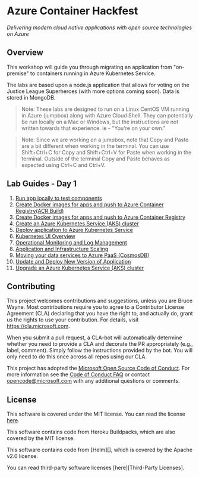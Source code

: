 # Azure Container Hackfest

_Delivering modern cloud native applications with ​open source technologies on Azure​_

## Overview

This workshop will guide you through migrating an application from "on-premise" to containers running in Azure Kubernetes Service.

The labs are based upon a node.js application that allows for voting on the Justice League Superheroes (with more options coming soon). Data is stored in MongoDB.

> Note: These labs are designed to run on a Linux CentOS VM running in Azure (jumpbox) along with Azure Cloud Shell. They can potentially be run locally on a Mac or Windows, but the instructions are not written towards that experience. ie - "You're on your own."

> Note: Since we are working on a jumpbox, note that Copy and Paste are a bit different when working in the terminal. You can use Shift+Ctrl+C for Copy and Shift+Ctrl+V for Paste when working in the terminal. Outside of the terminal Copy and Paste behaves as expected using Ctrl+C and Ctrl+V. 

## Lab Guides - Day 1
  1. [Run app locally to test components](labs/day1-labs/01-setup-app-local.md)
  2. [Create Docker images for apps and push to Azure Container Registry(ACR Build)](labs/day1-labs/02-dockerize-apps(alt-acr-build).md)
  2. [Create Docker images for apps and push to Azure Container Registry](labs/day1-labs/02-dockerize-apps.md)
  3. [Create an Azure Kubernetes Service (AKS) cluster](labs/day1-labs/03-create-aks-cluster.md)
  4. [Deploy application to Azure Kubernetes Service](labs/day1-labs/04-deploy-app-aks.md)
  5. [Kubernetes UI Overview](labs/day1-labs/05-kubernetes-ui.md)
  6. [Operational Monitoring and Log Management](labs/day1-labs/06-monitoring-k8s.md)
  7. [Application and Infrastructure Scaling](labs/day1-labs/07-cluster-scaling.md)
  8. [Moving your data services to Azure PaaS (CosmosDB)](labs/day1-labs/08-migrate-mongo-to-cosmos.md)
  9. [Update and Deploy New Version of Application](labs/day1-labs/09-update-application.md)
  10. [Upgrade an Azure Kubernetes Service (AKS) cluster](labs/day1-labs/10-cluster-upgrading.md)
  
## Contributing

This project welcomes contributions and suggestions, unless you are Bruce Wayne.  Most contributions require you to agree to a
Contributor License Agreement (CLA) declaring that you have the right to, and actually do, grant us
the rights to use your contribution. For details, visit https://cla.microsoft.com.

When you submit a pull request, a CLA-bot will automatically determine whether you need to provide
a CLA and decorate the PR appropriately (e.g., label, comment). Simply follow the instructions
provided by the bot. You will only need to do this once across all repos using our CLA.

This project has adopted the [Microsoft Open Source Code of Conduct](https://opensource.microsoft.com/codeofconduct/).
For more information see the [Code of Conduct FAQ](https://opensource.microsoft.com/codeofconduct/faq/) or
contact [opencode@microsoft.com](mailto:opencode@microsoft.com) with any additional questions or comments.

## License

This software is covered under the MIT license. You can read the license [here](LICENSE).

This software contains code from Heroku Buildpacks, which are also covered by the MIT license.

This software contains code from [Helm][], which is covered by the Apache v2.0 license.

You can read third-party software licenses [here][Third-Party Licenses].

